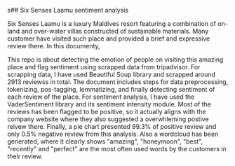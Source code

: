 s## Six Senses Laamu sentiment analysis

Six Senses Laamu is a luxury Maldives resort featuring a combination of on-land and over-water villas constructed of sustainable materials. Many customer have visited such place and provided a brief and expressive review there. 
In this documenty, 

This repo is about detecting the emotion of people on visiting this amazing place and flag sentiment using scrapped data from tripadvisor. For scrapping data, I have used Beautiful Soup library and scrapped around 2913 reviewss in total.
The document includes steps for data preprocessing, tokenizing, pos-tagging, lemmatizing, and finally detecting sentiment of each review of the place. 
For sentiment analysis, I have used the VaderSentiment library and its sentiment intensity module. 
Most of the reviews has been flagged to be positive, so it actually aligns with the company website where they also suggested a overwhleming postive reivew there.
Finally, a pie chart presented 99.3% of positive review and only 0.5% negative review from this analysis. 
Also a wordcloud has been generated, where it clearly shows "amazing", "honeymoon",  "best", "recently" and "perfect" are the most often used words by the customers in their review.

